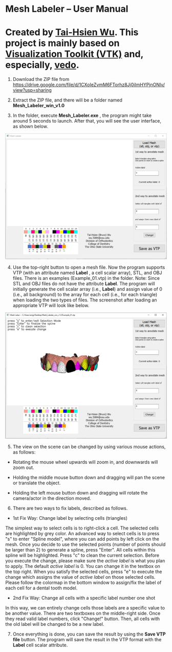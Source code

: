Mesh Labeler – User Manual
==========================
Created by [Tai-Hsien Wu](https://github.com/Tai-Hsien).
This project is mainly based on [Visualization Toolkit (VTK)](https://vtk.org/) and, especially, [vedo](https://github.com/marcomusy/vedo).
==========================

1.  Download the ZIP file from
    <https://drive.google.com/file/d/1CXoIeZvmM6FTorhz8Jj0iImHYPjnONIv/view?usp=sharing>

2.  Extract the ZIP file, and there will be a folder named
    **Mesh_Labeler_win_v1.0**

3.  In the folder, execute **Mesh_Labeler.exe** , the program might take around
    5 seconds to launch. After that, you will see the user interface, as shown
    below.

![Figure 1. The user interface of **Mesh Labeler**](./figure1.jpg)

4.  Use the top-right button to open a mesh file. Now the program supports VTP
    (with an attribute named **Label** , a cell scalar array), STL, and OBJ
    files. There is an examples (Example_01.vtp) in the folder. Note: Since STL and OBJ files do not have the attribute **Label**.
    The program will initially generate the cell scalar array (i.e., **Label**)
    and assign value of 0 (i.e., all background) to the array for each cell
    (i.e., for each triangle) when loading the two types of files. The
    screenshot after loading an appropriate VTP will look like below.

![Figure 2. After loading a suitable VTP file, you can see the model in the center of the window.](./figure2.jpg)

5.  The view on the scene can be changed by using various mouse actions, as
    follows:

-   Rotating the mouse wheel upwards will zoom in, and downwards will zoom out.

-   Holding the middle mouse button down and dragging will pan the scene or
    translate the object.

-   Holding the left mouse button down and dragging will rotate the camera/actor
    in the direction moved.

6.  There are two ways to fix labels, described as follows.

-   1st Fix Way: Change label by selecting cells (triangles)

The simplest way to select cells is to right-click a cell. The selected cells are highlighted by grey color. An advanced way to select cells is to press "s" to enter "Spline model",
 where you can add points by left click on the mesh. Once you decide to use the selected points (number of points should be larger than 2) to generate a spline, press "Enter". All cells within this spline will be highlighted.
 Press "c" to clean the current selection. Before you execute the change, please make sure the *active label* is what you plan to apply. The default *active label* is 0. You can change it in the textbox on the top right.
When you satisfy the selected cells, press "e" to execute the change which assigns the value of *active label* on those selected cells. Please follow the colormap in the bottom window
to assign/fix the label of each cell for a dental tooth model.

-   2nd Fix Way: Change all cells with a specific label number one shot

In this way, we can entirely change cells those labels are a specific value to be
another value. There are two textboxes on the middle-right side. Once they read valid label numbers, click "Change!"
button. Then, all cells with the old label will be changed to be a new label.

7.  Once everything is done, you can save the result by using the **Save VTP
    file** button. The program will save the result in the VTP format with the
    **Label** cell scalar attribute.


